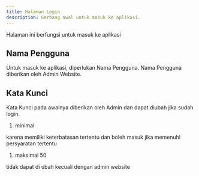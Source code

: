 ```yaml
---
title: Halaman Login
description: Gerbang awal untuk masuk ke aplikasi.
---
```


Halaman ini berfungsi untuk masuk ke aplikasi

## Nama Pengguna
Untuk masuk ke aplikasi, diperlukan Nama Pengguna. Nama Pengguna diberikan oleh Admin Website.

## Kata Kunci
Kata Kunci pada awalnya diberikan oleh Admin dan dapat diubah jika sudah login.

1. minimal

karena memiliki keterbatasan tertentu dan boleh masuk jika memenuhi persyaratan tertentu
1. maksimal 50
   
tidak dapat di ubah kecuali dengan admin website

